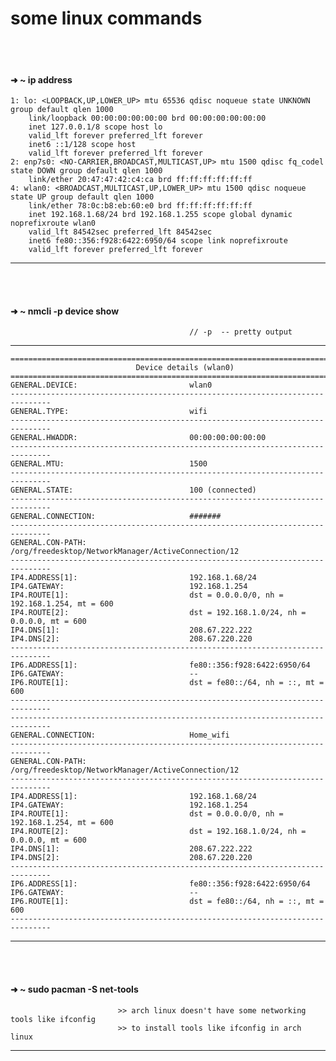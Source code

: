 # some linux commands

<br/>
<br/>

#### ➜  ~ ip address
    1: lo: <LOOPBACK,UP,LOWER_UP> mtu 65536 qdisc noqueue state UNKNOWN group default qlen 1000
        link/loopback 00:00:00:00:00:00 brd 00:00:00:00:00:00
        inet 127.0.0.1/8 scope host lo
        valid_lft forever preferred_lft forever
        inet6 ::1/128 scope host 
        valid_lft forever preferred_lft forever
    2: enp7s0: <NO-CARRIER,BROADCAST,MULTICAST,UP> mtu 1500 qdisc fq_codel state DOWN group default qlen 1000
        link/ether 20:47:47:42:c4:ca brd ff:ff:ff:ff:ff:ff
    4: wlan0: <BROADCAST,MULTICAST,UP,LOWER_UP> mtu 1500 qdisc noqueue state UP group default qlen 1000
        link/ether 78:0c:b8:eb:60:e0 brd ff:ff:ff:ff:ff:ff
        inet 192.168.1.68/24 brd 192.168.1.255 scope global dynamic noprefixroute wlan0
        valid_lft 84542sec preferred_lft 84542sec
        inet6 fe80::356:f928:6422:6950/64 scope link noprefixroute 
        valid_lft forever preferred_lft forever
------
<br/>
<br/>


#### ➜  ~ nmcli -p device show                   
                                            // -p  -- pretty output
-----

    ===============================================================================
                                Device details (wlan0)
    ===============================================================================
    GENERAL.DEVICE:                         wlan0
    -------------------------------------------------------------------------------
    GENERAL.TYPE:                           wifi
    -------------------------------------------------------------------------------
    GENERAL.HWADDR:                         00:00:00:00:00:00
    -------------------------------------------------------------------------------
    GENERAL.MTU:                            1500
    -------------------------------------------------------------------------------
    GENERAL.STATE:                          100 (connected)
    -------------------------------------------------------------------------------
    GENERAL.CONNECTION:                     #######
    -------------------------------------------------------------------------------
    GENERAL.CON-PATH:                       /org/freedesktop/NetworkManager/ActiveConnection/12
    -------------------------------------------------------------------------------
    IP4.ADDRESS[1]:                         192.168.1.68/24
    IP4.GATEWAY:                            192.168.1.254
    IP4.ROUTE[1]:                           dst = 0.0.0.0/0, nh = 192.168.1.254, mt = 600
    IP4.ROUTE[2]:                           dst = 192.168.1.0/24, nh = 0.0.0.0, mt = 600
    IP4.DNS[1]:                             208.67.222.222
    IP4.DNS[2]:                             208.67.220.220
    -------------------------------------------------------------------------------
    IP6.ADDRESS[1]:                         fe80::356:f928:6422:6950/64
    IP6.GATEWAY:                            --
    IP6.ROUTE[1]:                           dst = fe80::/64, nh = ::, mt = 600
    -------------------------------------------------------------------------------
    -------------------------------------------------------------------------------
    GENERAL.CONNECTION:                     Home_wifi
    -------------------------------------------------------------------------------
    GENERAL.CON-PATH:                       /org/freedesktop/NetworkManager/ActiveConnection/12
    -------------------------------------------------------------------------------
    IP4.ADDRESS[1]:                         192.168.1.68/24
    IP4.GATEWAY:                            192.168.1.254
    IP4.ROUTE[1]:                           dst = 0.0.0.0/0, nh = 192.168.1.254, mt = 600
    IP4.ROUTE[2]:                           dst = 192.168.1.0/24, nh = 0.0.0.0, mt = 600
    IP4.DNS[1]:                             208.67.222.222
    IP4.DNS[2]:                             208.67.220.220
    -------------------------------------------------------------------------------
    IP6.ADDRESS[1]:                         fe80::356:f928:6422:6950/64
    IP6.GATEWAY:                            --
    IP6.ROUTE[1]:                           dst = fe80::/64, nh = ::, mt = 600
    -------------------------------------------------------------------------------


-------
<br/>
<br/>

#### ➜  ~ sudo pacman -S net-tools
                            >> arch linux doesn't have some networking tools like ifconfig 
                            >> to install tools like ifconfig in arch linux
                            

----
<br/>
<br/>

